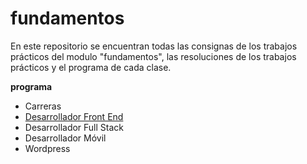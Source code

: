 **fundamentos**
==============
En este repositorio se encuentran todas las consignas de los trabajos prácticos del modulo "fundamentos", las resoluciones de los trabajos prácticos y el programa de cada clase.

**programa**
- Carreras
 - [Desarrollador Front End](https://github.com/CoderHouse/frontend)
 - Desarrollador Full Stack
 - Desarrollador Móvil
 - Wordpress

